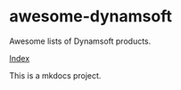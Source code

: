 # awesome-dynamsoft

Awesome lists of Dynamsoft products.

[Index](https://github.com/tony-xlh/awesome-dynamsoft/blob/main/docs/index.md)

This is a mkdocs project.

